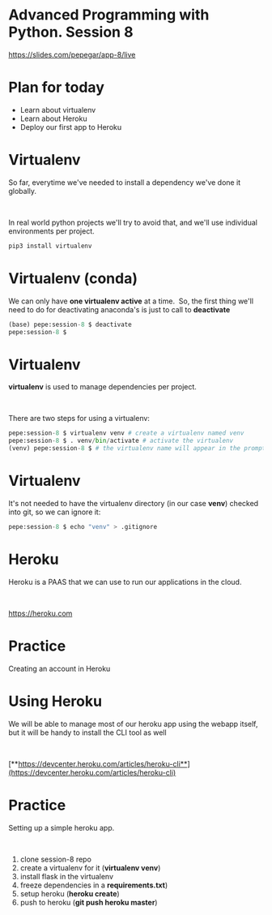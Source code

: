 Advanced Programming with Python. Session 8
===========================================

https://slides.com/pepegar/app-8/live

Plan for today
==============

-   Learn about virtualenv
-   Learn about Heroku
-   Deploy our first app to Heroku

Virtualenv
==========

So far, everytime we\'ve needed to install a dependency we\'ve done it
globally.

 

In real world python projects we\'ll try to avoid that, and we\'ll use
individual environments per project.

```python
pip3 install virtualenv
```

Virtualenv (conda)
==================

We can only have **one virtualenv active** at a time.  So, the first
thing we\'ll need to do for deactivating anaconda\'s is just to call to
**deactivate**

```python
(base) pepe:session-8 $ deactivate
pepe:session-8 $
```

Virtualenv
==========

**virtualenv** is used to manage dependencies per project.

 

There are two steps for using a virtualenv:

```python
pepe:session-8 $ virtualenv venv # create a virtualenv named venv
pepe:session-8 $ . venv/bin/activate # activate the virtualenv
(venv) pepe:session-8 $ # the virtualenv name will appear in the prompt
```

Virtualenv
==========

It\'s not needed to have the virtualenv directory (in our case **venv**)
checked into git, so we can ignore it:

```python
pepe:session-8 $ echo "venv" > .gitignore
```

Heroku
======

Heroku is a PAAS that we can use to run our applications in the cloud.

 

https://heroku.com

Practice
========

Creating an account in Heroku

Using Heroku
============

We will be able to manage most of our heroku app using the webapp
itself, but it will be handy to install the CLI tool as well

 

[**https://devcenter.heroku.com/articles/heroku-cli**](https://devcenter.heroku.com/articles/heroku-cli)

Practice
========

Setting up a simple heroku app.

 

1.  clone session-8 repo
2.  create a virtualenv for it (**virtualenv venv**)
3.  install flask in the virtualenv
4.  freeze dependencies in a **requirements.txt**)
5.  setup heroku (**heroku create**)
6.  push to heroku (**git push heroku master**)
